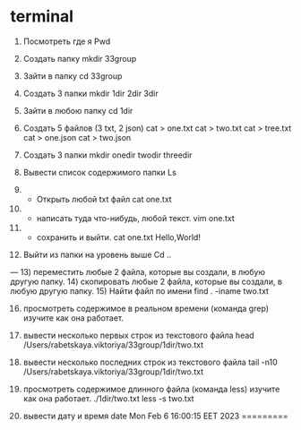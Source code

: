 # terminal

1) Посмотреть где я
Pwd

2) Создать папку
mkdir 33group

3) Зайти в папку
cd 33group

4) Создать 3 папки
mkdir 1dir 2dir 3dir 

5) Зайти в любою папку
cd 1dir 

6) Создать 5 файлов (3 txt, 2 json)
cat > one.txt 
 cat > two.txt
 cat > tree.txt
 cat > one.json
 cat > two.json

7) Создать 3 папки
mkdir onedir twodir threedir

8. Вывести список содержимого папки
Ls

9) + Открыть любой txt файл
cat one.txt


10) + написать туда что-нибудь, любой текст.
vim one.txt

11) + сохранить и выйти.
cat one.txt
Hello,World!

12) Выйти из папки на уровень выше
Cd ..

—
13) переместить любые 2 файла, которые вы создали, в любую другую папку.
14) скопировать любые 2 файла, которые вы создали, в любую другую папку.
15) Найти файл по имени
find . -iname two.txt

16) просмотреть содержимое в реальном времени (команда grep) изучите как она работает.
17) вывести несколько первых строк из текстового файла
head /Users/rabetskaya.viktoriya/33group/1dir/two.txt

18) вывести несколько последних строк из текстового файла
tail -n10 /Users/rabetskaya.viktoriya/33group/1dir/two.txt

19) просмотреть содержимое длинного файла (команда less) изучите как она работает.
./1dir/two.txt
less -s two.txt

20) вывести дату и время
date
Mon Feb  6 16:00:15 EET 2023
=========
